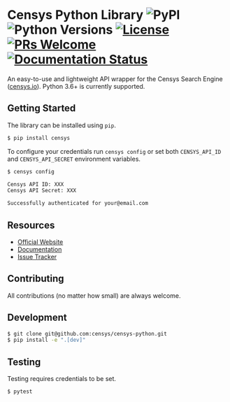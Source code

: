 # Censys Python Library ![PyPI](https://img.shields.io/pypi/v/censys) ![Python Versions](https://img.shields.io/pypi/pyversions/censys) [![License](https://img.shields.io/github/license/censys/censys-python)](LICENSE) [![PRs Welcome](https://img.shields.io/badge/PRs-welcome-brightgreen.svg)](http://makeapullrequest.com) [![Documentation Status](https://readthedocs.org/projects/censys-python/badge/?version=latest)](https://censys-python.readthedocs.io/en/latest/?badge=latest)

An easy-to-use and lightweight API wrapper for the Censys Search Engine ([censys.io](https://censys.io/)). Python 3.6+ is currently supported.

## Getting Started

The library can be installed using `pip`.

```bash
$ pip install censys
```

To configure your credentials run `censys config` or set both `CENSYS_API_ID` and `CENSYS_API_SECRET` environment variables.

```bash
$ censys config

Censys API ID: XXX
Censys API Secret: XXX

Successfully authenticated for your@email.com
```

## Resources

- [Official Website](https://censys.io/)
- [Documentation](censys-python.rtfd.io)
- [Issue Tracker](https://github.com/censys/censys-python/issues)

## Contributing

All contributions (no matter how small) are always welcome.

## Development

```bash
$ git clone git@github.com:censys/censys-python.git
$ pip install -e ".[dev]"
```

## Testing

Testing requires credentials to be set.

```bash
$ pytest
```
